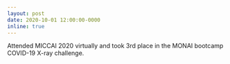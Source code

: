 ```yaml
---
layout: post
date: 2020-10-01 12:00:00-0000
inline: true
---
```


Attended MICCAI 2020 virtually and took 3rd place in the MONAI bootcamp COVID-19 X-ray challenge.
